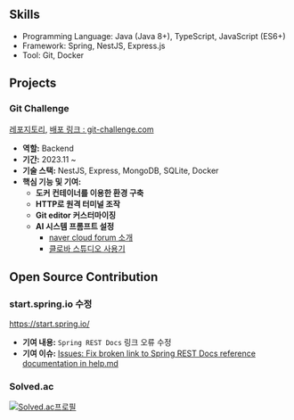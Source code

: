 ## Skills
- Programming Language: Java (Java 8+), TypeScript, JavaScript (ES6+)
- Framework: Spring, NestJS, Express.js
- Tool: Git, Docker

## Projects
### Git Challenge
[레포지토리](https://github.com/boostcampwm2023/web01-GitChallenge), [배포 링크 : git-challenge.com](https://git-challenge.com)

- **역할:** Backend
- **기간:** 2023.11 ~
- **기술 스택:** NestJS, Express, MongoDB, SQLite, Docker
- **핵심 기능 및 기여:**
  - **도커 컨테이너를 이용한 환경 구축** 
  - **HTTP로 원격 터미널 조작** 
  - **Git editor 커스터마이징** 
  - **AI 시스템 프롬프트 설정** 
    - [naver cloud forum 소개](https://www.ncloud-forums.com/topic/213/)
    - [클로바 스튜디오 사용기](https://code-l.tistory.com/34)

## Open Source Contribution
### start.spring.io 수정
https://start.spring.io/
- **기여 내용:** `Spring REST Docs` 링크 오류 수정
- **기여 이슈:**  [Issues: Fix broken link to Spring REST Docs reference documentation in help.md](https://github.com/spring-io/start.spring.io/issues/1407)

### Solved.ac
[![Solved.ac프로필](http://mazassumnida.wtf/api/v2/generate_badge?boj=luizy991212)](https://solved.ac/luizy991212)

<!--
**LuizyHub/LuizyHub** is a ✨ _special_ ✨ repository because its `README.md` (this file) appears on your GitHub profile.

Here are some ideas to get you started:

- 🔭 I’m currently working on ...
- 🌱 I’m currently learning ...
- 👯 I’m looking to collaborate on ...
- 🤔 I’m looking for help with ...
- 💬 Ask me about ...
- 📫 How to reach me: ...
- 😄 Pronouns: ...
- ⚡ Fun fact: ...
-->
